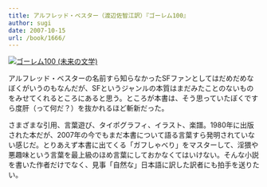 ```yaml
---
title: アルフレッド・ベスター（渡辺佐智江訳）『ゴーレム100』
author: sugi
date: 2007-10-15
url: /book/1666/
---
```

<a href="http://www.amazon.co.jp/exec/obidos/ASIN/4336047375/chezsugi-22/ref=nosim/" name="amazletlink" target="_blank"><img src="http://i1.wp.com/ecx.images-amazon.com/images/I/51ySKRj5xKL.SL160.jpg?w=660" alt="ゴーレム100 (未来の文学)" class="alignleft" data-recalc-dims="1" /></a>

アルフレッド・ベスターの名前すら知らなかったSFファンとしてはだめだめなぼくがいうのもなんだが、SFというジャンルの本質はまだみたことのないものをみせてくれるところにあると思う。ところが本書は、そう思っていたぼくですら度肝（って何だ？）を抜かれるほど斬新だった。

さまざまな引用、言葉遊び、タイポグラフィ、イラスト、楽譜。1980年に出版された本だが、2007年の今でもまだ本書について語る言葉すら発明されていない感じだ。とりあえず本書に出てくる「ガフしゃべり」をマスターして、淫猥や悪趣味という言葉を最上級のほめ言葉にしておかなくてはいけない。そんな小説を書いた作者だけでなく、見事「自然な」日本語に訳した訳者にも拍手を送りたい。

